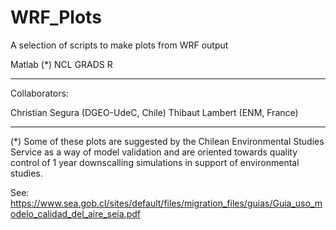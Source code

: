 # WRF_Plots
A selection of scripts to make plots from WRF output

Matlab (*)
NCL
GRADS
R

------

Collaborators:

  Christian Segura (DGEO-UdeC, Chile)
  Thibaut Lambert  (ENM, France)

-------

(*) Some of these plots are suggested by the Chilean Environmental Studies Service as a way of model validation and are oriented towards quality control of 1 year downscalling simulations in support of environmental studies.

See: https://www.sea.gob.cl/sites/default/files/migration_files/guias/Guia_uso_modelo_calidad_del_aire_seia.pdf

